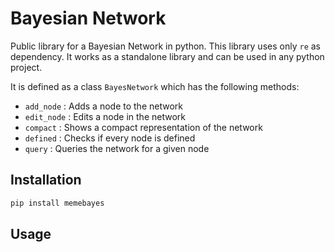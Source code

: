# Bayesian Network

Public library for a Bayesian Network in python. This library uses only `re` as dependency. It works as a standalone library and can be used in any python project.

It is defined as a class `BayesNetwork` which has the following methods:

* `add_node` : Adds a node to the network
* `edit_node` : Edits a node in the network
* `compact` : Shows a compact representation of the network
* `defined` : Checks if every node is defined
* `query` : Queries the network for a given node

## Installation
```bash
pip install memebayes
```
## Usage

```python
```




